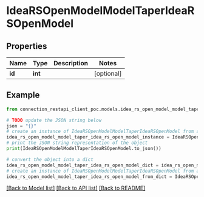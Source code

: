 # IdeaRSOpenModelModelTaperIdeaRSOpenModel


## Properties

Name | Type | Description | Notes
------------ | ------------- | ------------- | -------------
**id** | **int** |  | [optional] 

## Example

```python
from connection_restapi_client_poc.models.idea_rs_open_model_model_taper_idea_rs_open_model import IdeaRSOpenModelModelTaperIdeaRSOpenModel

# TODO update the JSON string below
json = "{}"
# create an instance of IdeaRSOpenModelModelTaperIdeaRSOpenModel from a JSON string
idea_rs_open_model_model_taper_idea_rs_open_model_instance = IdeaRSOpenModelModelTaperIdeaRSOpenModel.from_json(json)
# print the JSON string representation of the object
print(IdeaRSOpenModelModelTaperIdeaRSOpenModel.to_json())

# convert the object into a dict
idea_rs_open_model_model_taper_idea_rs_open_model_dict = idea_rs_open_model_model_taper_idea_rs_open_model_instance.to_dict()
# create an instance of IdeaRSOpenModelModelTaperIdeaRSOpenModel from a dict
idea_rs_open_model_model_taper_idea_rs_open_model_from_dict = IdeaRSOpenModelModelTaperIdeaRSOpenModel.from_dict(idea_rs_open_model_model_taper_idea_rs_open_model_dict)
```
[[Back to Model list]](../README.md#documentation-for-models) [[Back to API list]](../README.md#documentation-for-api-endpoints) [[Back to README]](../README.md)


